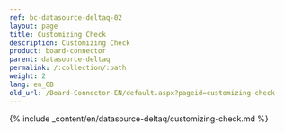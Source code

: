 ```yaml
---
ref: bc-datasource-deltaq-02
layout: page
title: Customizing Check
description: Customizing Check
product: board-connector
parent: datasource-deltaq
permalink: /:collection/:path
weight: 2
lang: en_GB
old_url: /Board-Connector-EN/default.aspx?pageid=customizing-check
---
```

{% include _content/en/datasource-deltaq/customizing-check.md %}